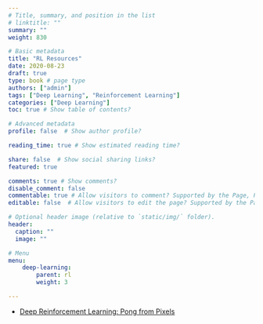 ```yaml
---
# Title, summary, and position in the list
# linktitle: ""
summary: ""
weight: 830

# Basic metadata
title: "RL Resources"
date: 2020-08-23
draft: true
type: book # page type
authors: ["admin"]
tags: ["Deep Learning", "Reinforcement Learning"]
categories: ["Deep Learning"]
toc: true # Show table of contents?

# Advanced metadata
profile: false  # Show author profile?

reading_time: true # Show estimated reading time?

share: false  # Show social sharing links?
featured: true

comments: true # Show comments?
disable_comment: false
commentable: true # Allow visitors to comment? Supported by the Page, Post, and Docs content types.
editable: false  # Allow visitors to edit the page? Supported by the Page, Post, and Docs content types.

# Optional header image (relative to `static/img/` folder).
header:
  caption: ""
  image: ""

# Menu
menu: 
    deep-learning:
        parent: rl
        weight: 3

---
```


- [Deep Reinforcement Learning: Pong from Pixels](http://karpathy.github.io/2016/05/31/rl/)